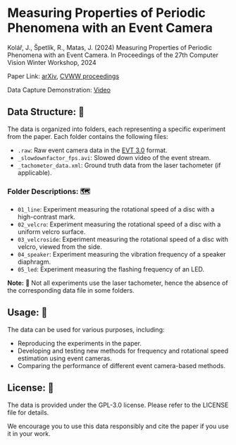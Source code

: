# Measuring Properties of Periodic Phenomena with an Event Camera
Kolář, J., Špetlík, R., Matas, J. (2024) Measuring Properties of Periodic Phenomena with an Event Camera. In Proceedings of the 27th Computer Vision Winter Workshop, 2024

Paper Link: [arXiv](), [CVWW proceedings](https://cvww2024.sdrv.si/wp-content/uploads/sites/5/2024/02/CVWW2024_Proceedings.pdf)

Data Capture Demonstration: [Video](https://youtu.be/QlfQtvbaYy8)

## Data Structure: 📁

The data is organized into folders, each representing a specific experiment from the paper. Each folder contains the following files:

- `.raw`: Raw event camera data in the [EVT  3.0](https://docs.prophesee.ai/stable/data/encoding_formats/evt3.html#chapter-data-encoding-formats-evt3) format.
- `_slowdownfactor_fps.avi`: Slowed down video of the event stream.
- `_tachometer_data.xml`: Ground truth data from the laser tachometer (if applicable).

### Folder Descriptions: 🗺️

- `01_line`: Experiment measuring the rotational speed of a disc with a high-contrast mark.
- `02_velcro`: Experiment measuring the rotational speed of a disc with a uniform velcro surface.
- `03_velcroside`: Experiment measuring the rotational speed of a disc with velcro, viewed from the side.
- `04_speaker`: Experiment measuring the vibration frequency of a speaker diaphragm.
- `05_led`: Experiment measuring the flashing frequency of an LED.

**Note:** 📝
Not all experiments use the laser tachometer, hence the absence of the corresponding data file in some folders.

## Usage: 🚀

The data can be used for various purposes, including:
- Reproducing the experiments in the paper.
- Developing and testing new methods for frequency and rotational speed estimation using event cameras.
- Comparing the performance of different event camera-based methods.

## License: 📄

The data is provided under the GPL-3.0 license. Please refer to the LICENSE file for details.

We encourage you to use this data responsibly and cite the paper if you use it in your work. 

